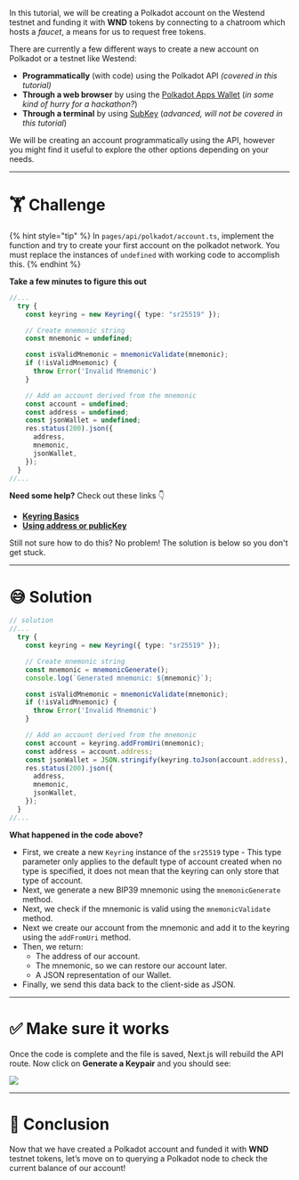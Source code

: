 In this tutorial, we will be creating a Polkadot account on the Westend testnet and funding it with **WND** tokens by connecting to a chatroom which hosts a _faucet_, a means for us to request free tokens.

There are currently a few different ways to create a new account on Polkadot or a testnet like Westend:

- **Programmatically** (with code) using the Polkadot API _(covered in this tutorial)_
- **Through a web browser** by using the [Polkadot Apps Wallet](https://polkadot.js.org/apps/#/accounts) (_in some kind of hurry for a hackathon?_)
- **Through a terminal** by using [SubKey](https://wiki.polkadot.network/docs/en/learn-account-generation#subkey) (_advanced, will not be covered in this tutorial_)

We will be creating an account programmatically using the API, however you might find it useful to explore the other options depending on your needs.

---

# 🏋️ Challenge

{% hint style="tip" %}
In `pages/api/polkadot/account.ts`, implement the function and try to create your first account on the polkadot network. You must replace the instances of `undefined` with working code to accomplish this.
{% endhint %}

**Take a few minutes to figure this out**

```typescript
//...
  try {
    const keyring = new Keyring({ type: "sr25519" });

    // Create mnemonic string
    const mnemonic = undefined;

    const isValidMnemonic = mnemonicValidate(mnemonic);
    if (!isValidMnemonic) {
      throw Error('Invalid Mnemonic')
    }

    // Add an account derived from the mnemonic
    const account = undefined;
    const address = undefined;
    const jsonWallet = undefined;
    res.status(200).json({
      address,
      mnemonic,
      jsonWallet,
    });
  }
//...
```

**Need some help?** Check out these links 👇

- [**Keyring Basics**](https://polkadot.js.org/docs/keyring/start/basics)
- [**Using address or publicKey**](https://polkadot.js.org/docs/keyring/start/sign-verify#verify-using-address-or-publickey)

Still not sure how to do this? No problem! The solution is below so you don't get stuck.

---

# 😅 Solution

```typescript
// solution
//...
  try {
    const keyring = new Keyring({ type: "sr25519" });

    // Create mnemonic string
    const mnemonic = mnemonicGenerate();
    console.log(`Generated mnemonic: ${mnemonic}`);

    const isValidMnemonic = mnemonicValidate(mnemonic);
    if (!isValidMnemonic) {
      throw Error('Invalid Mnemonic')
    }

    // Add an account derived from the mnemonic
    const account = keyring.addFromUri(mnemonic);
    const address = account.address;
    const jsonWallet = JSON.stringify(keyring.toJson(account.address), null, 2)
    res.status(200).json({
      address,
      mnemonic,
      jsonWallet,
    });
  }
//...
```

**What happened in the code above?**

- First, we create a new `Keyring` instance of the `sr25519` type - This type parameter only applies to the default type of account created when no type is specified, it does not mean that the keyring can only store that type of account.
- Next, we generate a new BIP39 mnemonic using the `mnemonicGenerate` method.
- Next, we check if the mnemonic is valid using the `mnemonicValidate` method.
- Next we create our account from the mnemonic and add it to the keyring using the `addFromUri` method.
- Then, we return:
  - The address of our account.
  - The mnemonic, so we can restore our account later.
  - A JSON representation of our Wallet.
- Finally, we send this data back to the client-side as JSON.

---

# ✅ Make sure it works

Once the code is complete and the file is saved, Next.js will rebuild the API route. Now click on **Generate a Keypair** and you should see:

![](https://raw.githubusercontent.com/figment-networks/learn-web3-dapp/main/markdown/__images__/polkadot/polkadot-account.gif)

---

# 🏁 Conclusion

Now that we have created a Polkadot account and funded it with **WND** testnet tokens, let’s move on to querying a Polkadot node to check the current balance of our account!
